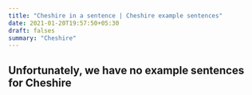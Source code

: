 ```yaml
---
title: "Cheshire in a sentence | Cheshire example sentences"
date: 2021-01-20T19:57:50+05:30
draft: falses
summary: "Cheshire"
---
```

## Unfortunately, we have no example sentences for Cheshire                 
